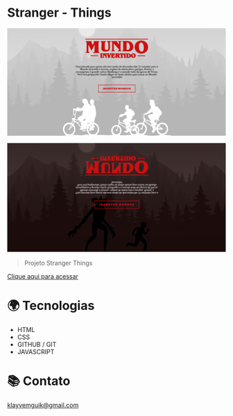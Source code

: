 # Stranger - Things

![preview](Stranger-Things/assets/github/mundonormal.png)

![preview](Stranger-Things/assets/github/mundoinvertido.png)

> Projeto Stranger Things

[Clique aqui para acessar](https://klayvemguimaraes.github.io/Stranger-Things/Stranger-Things/assets/kley.html)

# 🌍 Tecnologias

- HTML
- CSS
- GITHUB / GIT
- JAVASCRIPT

# 📚 Contato

klayvemguik@gmail.com


